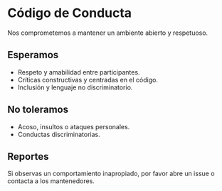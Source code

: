 # Código de Conducta

Nos comprometemos a mantener un ambiente abierto y respetuoso.

## Esperamos

- Respeto y amabilidad entre participantes.
- Críticas constructivas y centradas en el código.
- Inclusión y lenguaje no discriminatorio.

## No toleramos

- Acoso, insultos o ataques personales.
- Conductas discriminatorias.

## Reportes

Si observas un comportamiento inapropiado, por favor abre un issue o contacta a los mantenedores.